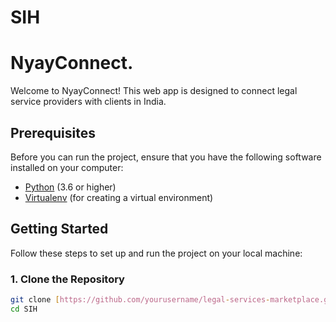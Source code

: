 # SIH
# NyayConnect.

Welcome to NyayConnect! This web app is designed to connect legal service providers with clients in India.

## Prerequisites

Before you can run the project, ensure that you have the following software installed on your computer:

- [Python](https://www.python.org/) (3.6 or higher)
- [Virtualenv](https://pypi.org/project/virtualenv/) (for creating a virtual environment)

## Getting Started

Follow these steps to set up and run the project on your local machine:

### 1. Clone the Repository

```bash
git clone [https://github.com/yourusername/legal-services-marketplace.git](https://github.com/SIH-Rockers/SIH.git)https://github.com/SIH-Rockers/SIH.git
cd SIH

